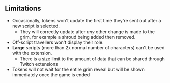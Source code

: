 ## Limitations

* Occasionally, tokens won't update the first time they're sent out after a new script is selected.
  * They will correctly update after *any* other change is made to the grim, for example a shroud being added then removed.
* Off-script travellers won't display their role.
* **Large** scripts (more than 2x normal number of characters) can't be used with the extension.
  * There is a size limit to the amount of data that can be shared through Twitch extensions
* Tokens will not wait for the entire grim reveal but will be shown immediately once the game is ended

